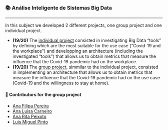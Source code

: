 ### :books: Análise Inteligente de Sistemas Big Data
***
In this subject we developed 2 different projects, one group project and one individual project.

- **(19/20)** The <ins>individual project</ins> consisted in investigating Big Data “tools” by defining which are the most suitable for the use case ("Covid-19 and the workplace") and developping an architecture (including the investigated “tools”) that allows us to obtain metrics that measure the influence that the Covid-19 pandemic had on the workplace.
- **(19/20)** The <ins>group project</ins>, simmilar to the individual project, consisted in implementing an architecture that allows us to obtain metrics that measure the influence that the Covid-19 pandemic had on the use case (Covid-19 and the willingness to stay at home). 

#### :handshake: Contributors for the group project
- [Ana Filipa Pereira](https://github.com/FilipaPereira00)
- [Ana Luísa Carneiro](https://github.com/Analucar)
- [Ana Rita Peixoto](https://github.com/rita-peixoto)
- [Luis Miguel Pinto](https://github.com/L-Pinto)
